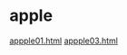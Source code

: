 # apple

<a href="https://eunjjeon.github.io/apple/apple01.html">appple01.html</a>
<a href="https://eunjjeon.github.io/apple/apple03.html">appple03.html</a>
